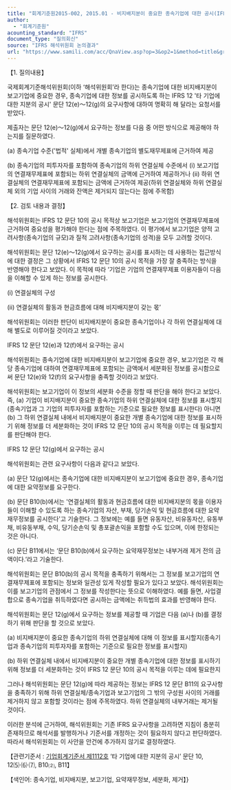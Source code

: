 ```yaml
---
title: "회계기준원2015-002, 2015.01 - 비지배지분이 중요한 종속기업에 대한 공시(IFRS 12 ‘타 기업에 대한 지분의 공시’)"
author:
  - "회계기준원"
acounting_standard: "IFRS"
document_type: "질의회신"
source: "IFRS 해석위원회 논의결과"
url: "https://www.samili.com/acc/QnaView.asp?op=3&op2=1&method=title&group=2123-15;1&orgcode=2&searchword=&page=13&code=%ED%9A%8C%EA%B3%84%EA%B8%B0%EC%A4%80%EC%9B%902015%2D002%3A20150131"
---
```

【1. 질의내용】

국제회계기준해석위원회(이하 ‘해석위원회’라 한다)는 종속기업에 대한 비지배지분이 보고기업에 중요한 경우, 종속기업에 대한 정보를 공시하도록 하는 IFRS 12 '타 기업에 대한 지분의 공시' 문단 12(e)～12(g)의 요구사항에 대하여 명확히 해 달라는 요청서를 받았다.

제출자는 문단 12(e)～12(g)에서 요구하는 정보를 다음 중 어떤 방식으로 제공해야 하는지를 질문하였다.

(a) 종속기업 수준('법적' 실체)에서 개별 종속기업의 별도재무제표에 근거하여 제공

(b) 종속기업의 피투자자를 포함하여 종속기업의 하위 연결실체 수준에서 (i) 보고기업의 연결재무제표에 포함되는 하위 연결실체의 금액에 근거하여 제공하거나 (ii) 하위 연결실체의 연결재무제표에 포함되는 금액에 근거하여 제공(하위 연결실체와 하위 연결실체 외의 기업 사이의 거래와 잔액은 제거되지 않는다는 점에 주목함)

  

【2. 검토 내용과 결정】

해석위원회는 IFRS 12 문단 10의 공시 목적상 보고기업은 보고기업의 연결재무제표에 근거하여 중요성을 평가해야 한다는 점에 주목하였다. 이 평가에서 보고기업은 양적 고려사항(종속기업의 규모)과 질적 고려사항(종속기업의 성격)을 모두 고려할 것이다.

해석위원회는 문단 12(e)～12(g)에서 요구하는 공시를 표시하는 데 사용하는 접근방식에 대한 결정은 그 상황에서 IFRS 12 문단 10의 공시 목적을 가장 잘 충족하는 방식을 반영해야 한다고 보았다. 이 목적에 따라 ‘기업은 기업의 연결재무제표 이용자들이 다음을 이해할 수 있게 하는 정보를 공시한다.

(i) 연결실체의 구성

(ii) 연결실체의 활동과 현금흐름에 대해 비지배지분이 갖는 몫’

해석위원회는 이러한 판단이 비지배지분이 중요한 종속기업이나 각 하위 연결실체에 대해 별도로 이루어질 것이라고 보았다.

IFRS 12 문단 12(e)과 12(f)에서 요구하는 공시

해석위원회는 종속기업에 대한 비지배지분이 보고기업에 중요한 경우, 보고기업은 각 해당 종속기업에 대하여 연결재무제표에 포함되는 금액에서 세분화된 정보를 공시함으로써 문단 12(e)와 12(f)의 요구사항을 충족할 것이라고 보았다.

해석위원회는 보고기업이 이 정보의 세분화 수준을 정할 때 판단을 해야 한다고 보았다. 즉, (a) 기업이 비지배지분이 중요한 종속기업의 하위 연결실체에 대한 정보를 표시할지(종속기업과 그 기업의 피투자자를 포함하는 기준으로 필요한 정보를 표시한다) 아니면 (b) 그 하위 연결실체 내에서 비지배지분이 중요한 개별 종속기업에 대한 정보를 표시하기 위해 정보를 더 세분화하는 것이 IFRS 12 문단 10의 공시 목적을 이루는 데 필요할지를 판단해야 한다.

IFRS 12 문단 12(g)에서 요구하는 공시

해석위원회는 관련 요구사항이 다음과 같다고 보았다.

(a) 문단 12(g)에서는 종속기업에 대한 비지배지분이 보고기업에 중요한 경우, 종속기업에 대한 요약정보를 요구한다.

(b) 문단 B10(b)에서는 '연결실체의 활동과 현금흐름에 대한 비지배지분의 몫을 이용자들이 이해할 수 있도록 하는 종속기업의 자산, 부채, 당기손익 및 현금흐름에 대한 요약재무정보를 공시한다'고 기술한다. 그 정보에는 예를 들면 유동자산, 비유동자산, 유동부채, 비유동부채, 수익, 당기순손익 및 총포괄손익을 포함할 수도 있으며, 이에 한정되는 것은 아니다.

(c) 문단 B11에서는 ‘문단 B10(b)에서 요구하는 요약재무정보는 내부거래 제거 전의 금액이다.’라고 기술한다.

해석위원회는 문단 B10(b)의 공시 목적을 충족하기 위해서는 그 정보를 보고기업의 연결재무제표에 포함되는 정보와 일관성 있게 작성할 필요가 있다고 보았다. 해석위원회는 이를 보고기업의 관점에서 그 정보를 작성한다는 뜻으로 이해하였다. 예를 들면, 사업결합으로 종속기업을 취득하였다면 공시하는 금액에는 취득법의 효과를 반영해야 한다.

해석위원회는 문단 12(g)에서 요구하는 정보를 제공할 때 기업은 다음 (a)나 (b)를 결정하기 위해 판단을 할 것으로 보았다.

(a) 비지배지분이 중요한 종속기업의 하위 연결실체에 대해 이 정보를 표시할지(종속기업과 종속기업의 피투자자를 포함하는 기준으로 필요한 정보를 표시할지)

(b) 하위 연결실체 내에서 비지배지분이 중요한 개별 종속기업에 대한 정보를 표시하기 위해 정보를 더 세분화하는 것이 IFRS 12 문단 10의 공시 목적을 이루는 데에 필요한지

그러나 해석위원회는 문단 12(g)에 따라 제공하는 정보는 IFRS 12 문단 B11의 요구사항을 충족하기 위해 하위 연결실체/종속기업과 보고기업의 그 밖의 구성원 사이의 거래를 제거하지 않고 포함할 것이라는 점에 주목하였다. 하위 연결실체의 내부거래는 제거될 것이다.

이러한 분석에 근거하여, 해석위원회는 기존 IFRS 요구사항을 고려하면 지침이 충분히 존재하므로 해석서를 발행하거나 기준서를 개정하는 것이 필요하지 않다고 판단하였다. 따라서 해석위원회는 이 사안을 안건에 추가하지 않기로 결정하였다.

  

【관련기준서 : [기업회계기준서 제1112호](https://www.samili.com/acc/) ‘타 기업에 대한 지분의 공시’ 문단 10, 12⑸·⑹·⑺, B10⑵, B11】

【색인어: 종속기업, 비지배지분, 보고기업, 요약재무정보, 세분화, 제거】}
